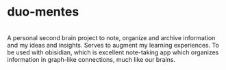 # duo-mentes
<br>
A personal second brain project to note, organize and archive information and my ideas and insights. Serves to augment my learning experiences. To be used with obisidian, which is excellent note-taking app which organizes information in graph-like connections, much like our brains.